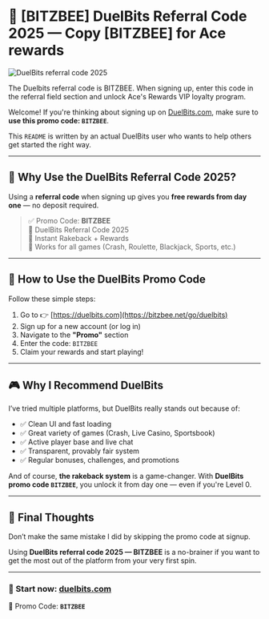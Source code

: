 # 📝 **[BITZBEE]** DuelBits Referral Code 2025 — Copy **[BITZBEE]** for Ace rewards

![DuelBits referral code 2025](https://scontent-iev1-1.xx.fbcdn.net/v/t39.30808-6/510570169_122105672960917820_1747577504580481895_n.png?_nc_cat=103&ccb=1-7&_nc_sid=cc71e4&_nc_ohc=vScURuzz96oQ7kNvwFL57TS&_nc_oc=Adn3-gql4C2krWImq21WOAlDhS8yf9zlf9g3Q0J5XIZepnod5TJg5IwC0HYBXo1d8lo&_nc_zt=23&_nc_ht=scontent-iev1-1.xx&_nc_gid=jxyhRC53jpEbGDZ5isN-qQ&oh=00_AfOEfo5wrKQq6v0jXBPUB1_VzS4K8BuUyHXXbFNtrA72eg&oe=686A240A)

The Duelbits referral code is BITZBEE. When signing up, enter this code in the referral field section and unlock Ace's Rewards VIP loyalty program.

Welcome! If you're thinking about signing up on [DuelBits.com](https://bitzbee.net/go/duelbits), make sure to **use this promo code: `BITZBEE`**.

This `README` is written by an actual DuelBits user who wants to help others get started the right way.

---

## 🤑 Why Use the **DuelBits Referral Code 2025**?

Using a **referral code** when signing up gives you **free rewards from day one** — no deposit required.

> ✅ Promo Code: **BITZBEE**  
> 🔐 DuelBits Referral Code 2025  
> 🎁 Instant Rakeback + Rewards  
> 💸 Works for all games (Crash, Roulette, Blackjack, Sports, etc.)

---

## 🚀 How to Use the DuelBits Promo Code

Follow these simple steps:

1. Go to 👉 [https://duelbits.com](https://bitzbee.net/go/duelbits)
2. Sign up for a new account (or log in)
3. Navigate to the **"Promo"** section
4. Enter the code: `BITZBEE`
5. Claim your rewards and start playing!

---

## 🎮 Why I Recommend DuelBits

I’ve tried multiple platforms, but DuelBits really stands out because of:

- ✅ Clean UI and fast loading
- ✅ Great variety of games (Crash, Live Casino, Sportsbook)
- ✅ Active player base and live chat
- ✅ Transparent, provably fair system
- ✅ Regular bonuses, challenges, and promotions

And of course, **the rakeback system** is a game-changer. With **DuelBits promo code `BITZBEE`**, you unlock it from day one — even if you're Level 0.

---

## 💬 Final Thoughts

Don’t make the same mistake I did by skipping the promo code at signup.

Using **DuelBits referral code 2025 — BITZBEE** is a no-brainer if you want to get the most out of the platform from your very first spin.

---

### 🔗 Start now: [duelbits.com](https://bitzbee.net/go/duelbits)  
🎯 Promo Code: **`BITZBEE`**
